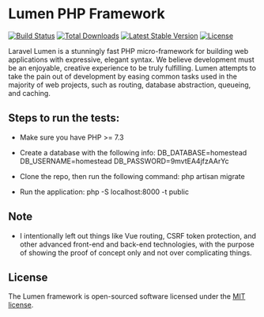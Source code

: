 # Lumen PHP Framework

[![Build Status](https://travis-ci.org/laravel/lumen-framework.svg)](https://travis-ci.org/laravel/lumen-framework)
[![Total Downloads](https://img.shields.io/packagist/dt/laravel/framework)](https://packagist.org/packages/laravel/lumen-framework)
[![Latest Stable Version](https://img.shields.io/packagist/v/laravel/framework)](https://packagist.org/packages/laravel/lumen-framework)
[![License](https://img.shields.io/packagist/l/laravel/framework)](https://packagist.org/packages/laravel/lumen-framework)

Laravel Lumen is a stunningly fast PHP micro-framework for building web applications with expressive, elegant syntax. We believe development must be an enjoyable, creative experience to be truly fulfilling. Lumen attempts to take the pain out of development by easing common tasks used in the majority of web projects, such as routing, database abstraction, queueing, and caching.

## Steps to run the tests:
- Make sure you have PHP >= 7.3
- Create a database with the following info:
   DB_DATABASE=homestead
   DB_USERNAME=homestead
   DB_PASSWORD=9mvtEA4jfzAArYc
   
- Clone the repo, then run the following command: 
    php artisan migrate
    
- Run the application: 
    php -S localhost:8000 -t public


## Note
 - I intentionally left out things like Vue routing, CSRF token protection, and other advanced front-end and back-end technologies, with the purpose of showing the proof of concept only and not over complicating things.

## License

The Lumen framework is open-sourced software licensed under the [MIT license](https://opensource.org/licenses/MIT).
